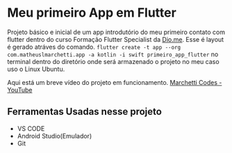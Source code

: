 <h1>Meu primeiro App em Flutter</h1>
<p>
  Projeto básico e inicial de um app introdutório do meu primeiro contato com flutter dentro do curso Formação Flutter Specialist da <a href="https://www.dio.me/" target="_blank" rel="noopener noreferrer">Dio.me</a>. Esse é layout é gerado atráves do comando. <code>flutter create -t app --org com.matheuslmarchetti.app -a kotlin -i swift primeiro_app_flutter</code> no terminal dentro do diretório onde será armazenado o projeto no meu caso uso o Linux Ubuntu. 
</p>
<p>
    Aqui está um breve vídeo do projeto em funcionamento.
    <a href="https://www.youtube.com/watch?v=ySNIvZGNLTU" target="_blank" rel="noopener noreferrer">Marchetti Codes - YouTube</a>
</p>
<h2>Ferramentas Usadas nesse projeto</h2>
<p>
  <ul>
    <li>VS CODE</li>
    <li>Android Studio(Emulador)</li>
    <li>Git</li>
  </ul>
</p>